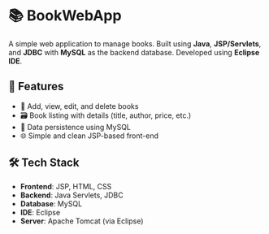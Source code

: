 # 📚 BookWebApp

A simple web application to manage books. Built using **Java**, **JSP/Servlets**, and **JDBC** with **MySQL** as the backend database. Developed using **Eclipse IDE**.

## 🚀 Features

- 📄 Add, view, edit, and delete books
- 🗃️ Book listing with details (title, author, price, etc.)
- 💾 Data persistence using MySQL
- 🌐 Simple and clean JSP-based front-end

## 🛠️ Tech Stack

- **Frontend**: JSP, HTML, CSS
- **Backend**: Java Servlets, JDBC
- **Database**: MySQL
- **IDE**: Eclipse
- **Server**: Apache Tomcat (via Eclipse)



